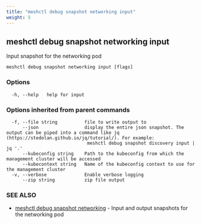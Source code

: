 ```yaml
---
title: "meshctl debug snapshot networking input"
weight: 5
---
```

## meshctl debug snapshot networking input

Input snapshot for the networking pod

```
meshctl debug snapshot networking input [flags]
```

### Options

```
  -h, --help   help for input
```

### Options inherited from parent commands

```
  -f, --file string          file to write output to
      --json                 display the entire json snapshot. The output can be piped into a command like jq (https://stedolan.github.io/jq/tutorial/). For example:
                              meshctl debug snapshot discovery input | jq '.'
      --kubeconfig string    Path to the kubeconfig from which the management cluster will be accessed
      --kubecontext string   Name of the kubeconfig context to use for the management cluster
  -v, --verbose              Enable verbose logging
      --zip string           zip file output
```

### SEE ALSO

* [meshctl debug snapshot networking](../meshctl_debug_snapshot_networking)	 - Input and output snapshots for the networking pod

